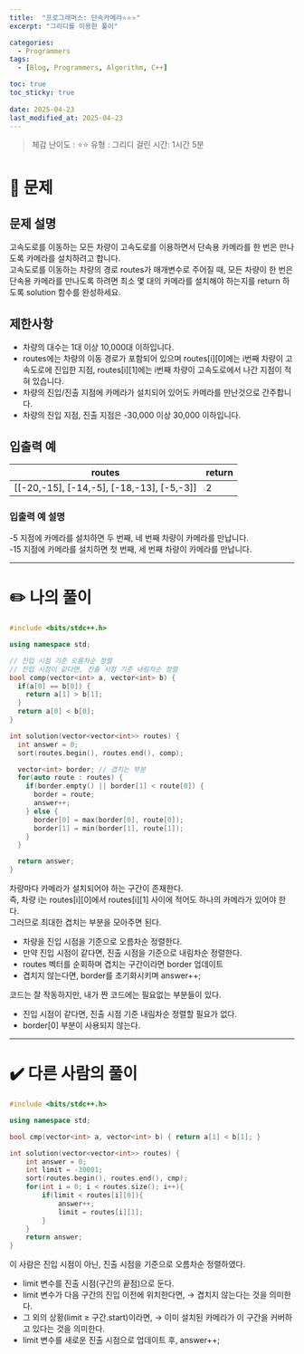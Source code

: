 ```yaml
---
title:  "프로그래머스: 단속카메라⭐⭐⭐"
excerpt: "그리디를 이용한 풀이"

categories:
  - Programmers
tags:
  - [Blog, Programmers, Algorithm, C++]

toc: true
toc_sticky: true
 
date: 2025-04-23
last_modified_at: 2025-04-23
---
```

> 체감 난이도 : ⭐⭐
> 유형 : 그리디
> 걸린 시간: 1시간 5분

# 🧐 문제
## **문제 설명**

고속도로를 이동하는 모든 차량이 고속도로를 이용하면서 단속용 카메라를 한 번은 만나도록 카메라를 설치하려고 합니다.  
고속도로를 이동하는 차량의 경로 routes가 매개변수로 주어질 때, 모든 차량이 한 번은 단속용 카메라를 만나도록 하려면 최소 몇 대의 카메라를 설치해야 하는지를 return 하도록 solution 함수를 완성하세요.

## **제한사항**

- 차량의 대수는 1대 이상 10,000대 이하입니다.
- routes에는 차량의 이동 경로가 포함되어 있으며 routes[i][0]에는 i번째 차량이 고속도로에 진입한 지점, routes[i][1]에는 i번째 차량이 고속도로에서 나간 지점이 적혀 있습니다.
- 차량의 진입/진출 지점에 카메라가 설치되어 있어도 카메라를 만난것으로 간주합니다.
- 차량의 진입 지점, 진출 지점은 -30,000 이상 30,000 이하입니다.

## **입출력 예**

| routes | return |
| --- | --- |
| \[[-20,-15], [-14,-5], [-18,-13], [-5,-3]] | 2 |

### **입출력 예 설명**

-5 지점에 카메라를 설치하면 두 번째, 네 번째 차량이 카메라를 만납니다.  
-15 지점에 카메라를 설치하면 첫 번째, 세 번째 차량이 카메라를 만납니다.

---

# ✏️ 나의 풀이
```cpp
#include <bits/stdc++.h>

using namespace std;

// 진입 시점 기준 오름차순 정렬
// 진입 시점이 같다면, 진출 시점 기준 내림차순 정렬
bool comp(vector<int> a, vector<int> b) {
  if(a[0] == b[0]) {
    return a[1] > b[1];
  }
  return a[0] < b[0];
}

int solution(vector<vector<int>> routes) {
  int answer = 0;
  sort(routes.begin(), routes.end(), comp);

  vector<int> border; // 겹치는 부분
  for(auto route : routes) {
    if(border.empty() || border[1] < route[0]) {
      border = route;
      answer++;
    } else {
      border[0] = max(border[0], route[0]);
      border[1] = min(border[1], route[1]);
    }
  }

  return answer;
}
```

차량마다 카메라가 설치되어야 하는 구간이 존재한다.  
즉, 차량 i는 routes[i][0]에서 routes[i][1] 사이에 적어도 하나의 카메라가 있어야 한다.  
그러므로 최대한 겹치는 부분을 모아주면 된다.

- 차량을 진입 시점을 기준으로 오름차순 정렬한다.
- 만약 진입 시점이 같다면, 진출 시점을 기준으로 내림차순 정렬한다.
- routes 벡터를 순회하며 겹치는 구간이라면 border 업데이트
- 겹치지 않는다면, border를 초기화시키며 answer++;

코드는 잘 작동하지만, 내가 짠 코드에는 필요없는 부분들이 있다.
- 진입 시점이 같다면, 진출 시점 기준 내림차순 정렬할 필요가 없다.
- border[0] 부분이 사용되지 않는다.

---

# ✔️ 다른 사람의 풀이
```cpp
#include <bits/stdc++.h>

using namespace std;

bool cmp(vector<int> a, vector<int> b) { return a[1] < b[1]; }

int solution(vector<vector<int>> routes) {
    int answer = 0;
    int limit = -30001;
    sort(routes.begin(), routes.end(), cmp);
    for(int i = 0; i < routes.size(); i++){
        if(limit < routes[i][0]){
            answer++;
            limit = routes[i][1];
        }
    }
    return answer;
}
```

이 사람은 진입 시점이 아닌, 진출 시점을 기준으로 오름차순 정렬하였다.

- limit 변수를 진출 시점(구간의 끝점)으로 둔다.
- limit 변수가 다음 구간의 진입 이전에 위치한다면,
→ 겹치지 않는다는 것을 의미한다.
- 그 외의 상황(limit ≥ 구간.start)이라면,
→ 이미 설치된 카메라가 이 구간을 커버하고 있다는 것을 의미한다.
- limit 변수를 새로운 진출 시점으로 업데이트 후, answer++;